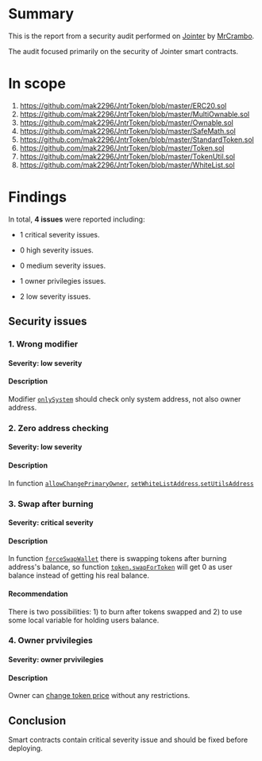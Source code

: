 # Summary

This is the report from a security audit performed on [Jointer](https://github.com/mak2296/JntrToken) by [MrCrambo](https://github.com/MrCrambo).

The audit focused primarily on the security of Jointer smart contracts.

# In scope

1. https://github.com/mak2296/JntrToken/blob/master/ERC20.sol
2. https://github.com/mak2296/JntrToken/blob/master/MultiOwnable.sol
3. https://github.com/mak2296/JntrToken/blob/master/Ownable.sol
4. https://github.com/mak2296/JntrToken/blob/master/SafeMath.sol
5. https://github.com/mak2296/JntrToken/blob/master/StandardToken.sol
6. https://github.com/mak2296/JntrToken/blob/master/Token.sol
7. https://github.com/mak2296/JntrToken/blob/master/TokenUtil.sol
8. https://github.com/mak2296/JntrToken/blob/master/WhiteList.sol

# Findings
In total, **4 issues** were reported including:

- 1 critical severity issues.

- 0 high severity issues.

- 0 medium severity issues.

- 1 owner privilegies issues.

- 2 low severity issues.

## Security issues

### 1. Wrong modifier

#### Severity: low severity

#### Description

Modifier [`onlySystem`](https://github.com/mak2296/JntrToken/blob/master/MultiOwnable.sol#L41) should check only system address, not also owner address.

### 2. Zero address checking

#### Severity: low severity

#### Description

In function [`allowChangePrimaryOwner`](https://github.com/mak2296/JntrToken/blob/master/MultiOwnable.sol#L57), [`setWhiteListAddress`](https://github.com/mak2296/JntrToken/blob/master/Token.sol#L75),[`setUtilsAddress`](https://github.com/mak2296/JntrToken/blob/master/Token.sol#L79) 

### 3. Swap after burning

#### Severity: critical severity

#### Description

In function [`forceSwapWallet`](https://github.com/mak2296/JntrToken/blob/master/Token.sol#L169) there is swapping tokens after burning address's balance, so function [`token.swapForToken`](https://github.com/mak2296/JntrToken/blob/master/Token.sol#L177) will get 0 as user balance instead of getting his real balance.

#### Recommendation

There is two possibilities: 1) to burn after tokens swapped and 2) to use some local variable for holding users balance.

### 4. Owner prvivilegies

#### Severity: owner prvivilegies

#### Description

Owner can [change token price](https://github.com/mak2296/JntrToken/blob/master/TokenUtil.sol#L59) without any restrictions.

## Conclusion

Smart contracts contain critical severity issue and should be fixed before deploying.